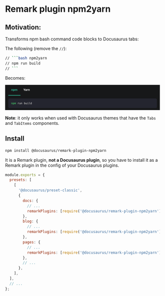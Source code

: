 # Remark plugin npm2yarn

## Motivation:

Transforms npm bash command code blocks to Docusaurus tabs:

The following (remove the `//`):

````bash
// ```bash npm2yarn
// npm run build
// ```
````

Becomes:

![npm2yarn tabs example](./example.png)

**Note**: it only works when used with Docusaurus themes that have the `Tabs` and `TabItems` components.

## Install

```bash
npm install @docusaurus/remark-plugin-npm2yarn
```

It is a Remark plugin, **not a Docusaurus plugin**, so you have to install it as a Remark plugin in the config of your Docusaurus plugins.

```js
module.exports = {
  presets: [
    [
      '@docusaurus/preset-classic',
      {
        docs: {
          // ...
          remarkPlugins: [require('@docusaurus/remark-plugin-npm2yarn')],
        },
        blog: {
          // ...
          remarkPlugins: [require('@docusaurus/remark-plugin-npm2yarn')],
        },
        pages: {
          // ...
          remarkPlugins: [require('@docusaurus/remark-plugin-npm2yarn')],
        },
        // ...
      },
    ],
  ],
  // ...
};
```
